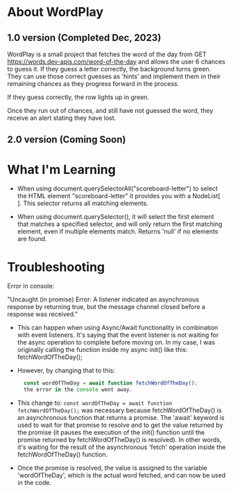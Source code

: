# About WordPlay

## 1.0 version (Completed Dec, 2023)
WordPlay is a small project that fetches the word of the day from GET https://words.dev-apis.com/word-of-the-day and allows the user 6 chances to guess it. If they guess a letter correctly, the background turns green. They can use those correct guesses as 'hints' and implement them in their remaining chances as they progress forward in the process.

If they guess correctly, the row lights up in green.

Once they run out of chances, and still have not guessed the word, they receive an alert stating they have lost.

## 2.0 version (Coming Soon)

# What I'm Learning

- When using document.querySelectorAll("scoreboard-letter") to select the HTML element "scoreboard-letter" it provides you with a NodeList[ ]. This selector returns all matching elements.

- When using document.querySelector(), it will select the first element that matches a specified selector, and will only return the first matching element, even if multiple elements match. Returns 'null' if no elements are found.

# Troubleshooting
Error in console:

"Uncaught (in promise) Error: A listener indicated an asynchronous response by returning true, but the message channel closed before a response was received."

- This can happen when using Async/Await functionality in combination with event listeners. It's saying that the event listener is not waiting for the async operation to complete before moving on. In my case, I was originally calling the function inside my async init() like this: fetchWordOfTheDay();
    
- However, by changing that to this:
  ```javascript
    const wordOfTheDay = await function fetchWordOfTheDay();
    the error in the console went away. 

- This change to: `const wordOfTheDay = await function fetchWordOfTheDay();` was necessary because fetchWordOfTheDay() is an asynchronous function that returns a promise. The 'await' keyword is used to wait for that promise to resolve and to get the value returned by the promise (it pauses the execution of the init() function until the promise returned by fetchWordOfTheDay() is resolved). In other words, it's waiting for the result of the asynchronous 'fetch' operation inside the fetchWordOfTheDay() function.

- Once the promise is resolved, the value is assigned to the variable 'wordOfTheDay', which is the actual word fetched, and can now be used in the code.

